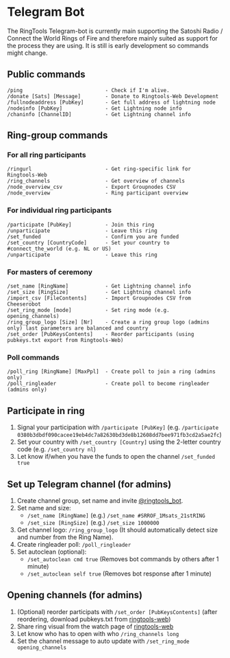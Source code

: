 # Telegram Bot

The RingTools Telegram-bot is currently main supporting the Satoshi Radio / Connect the World Rings of Fire and therefore mainly suited as support for the process they are using. It is still is early development so commands might change.

## Public commands
````
/ping                           - Check if I'm alive.
/donate [Sats] [Message]        - Donate to Ringtools-Web Development
/fullnodeaddress [PubKey]       - Get full address of lightning node
/nodeinfo [PubKey]              - Get Lightning node info
/chaninfo [ChannelID]           - Get Lightning channel info
````

## Ring-group commands

### For all ring participants
````
/ringurl                        - Get ring-specific link for Ringtools-Web
/ring_channels                  - Get overview of channels
/node_overview_csv              - Export Groupnodes CSV
/node_overview                  - Ring participant overview
````

### For individual ring participants
````
/participate [PubKey]           - Join this ring
/unparticipate                  - Leave this ring
/set_funded                     - Confirm you are funded
/set_country [CountryCode]      - Set your country to #connect_the_world (e.g. NL or US)
/unparticipate                  - Leave this ring
````

### For masters of ceremony
````
/set_name [RingName]            - Get Lightning channel info
/set_size [RingSize]            - Get Lightning channel info
/import_csv [FileContents]      - Import Groupnodes CSV from Cheeserobot
/set_ring_mode [mode]           - Set ring mode (e.g. opening_channels)
/ring_group_logo [Size] [Nr]    - Create a ring group logo (admins only) last parameters are balanced and country
/set_order [PubKeysContents]    - Reorder participants (using pubkeys.txt export from Ringtools-Web)
````

### Poll commands
````
/poll_ring [RingName] [MaxPpl]  - Create poll to join a ring (admins only)
/poll_ringleader                - Create poll to become ringleader (admins only)
````

## Participate in ring

1. Signal your participation with `/participate [PubKey]` (e.g. `/participate 0380b3dbdf090cacee19eb4dc7a82630bd3de8b12608dd7bee971fb3cd2a5ae2fc`)
2. Set your country with `/set_country [Country]` using the 2-letter country code (e.g. `/set_country nl`)
3. Let know if/when you have the funds to open the channel `/set_funded true` 

## Set up Telegram channel (for admins)

1. Create channel group, set name and invite [@ringtools_bot](https://t.me/ringtools_bot).
2. Set name and size:
    - `/set_name [RingName]` (e.g.) `/set_name #SRROF_1Msats_21stRING`
    - `/set_size [RingSize]` (e.g.) `/set_size 1000000`
3. Get channel logo: `/ring_group_logo` (It should automatically detect size and number from the Ring Name).
4. Create ringleader poll: `/poll_ringleader`
5. Set autoclean (optional):
    - `/set_autoclean cmd true` (Removes bot commands by others after 1 minute)
    - `/set_autoclean self true` (Removes bot response after 1 minute)



## Opening channels (for admins)

1. (Optional) reorder participats with `/set_order [PubKeysContents]` (after reordering, download pubkeys.txt from [ringtools-web](https://rof.tools))
2. Share ring visual from the watch page of [ringtools-web](https://rof.tools)
3. Let know who has to open with who `/ring_channels long`
4. Set the channel message to auto update with `/set_ring_mode opening_channels`